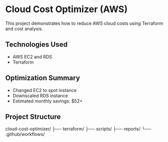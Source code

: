 # Cloud Cost Optimizer (AWS)

This project demonstrates how to reduce AWS cloud costs using Terraform and cost analysis.

## Technologies Used
- AWS EC2 and RDS
- Terraform

## Optimization Summary
- Changed EC2 to spot instance
- Downscaled RDS instance
- Estimated monthly savings: $52+

## Project Structure
cloud-cost-optimizer/
├── terraform/
├── scripts/
├── reports/
└── .github/workflows/
